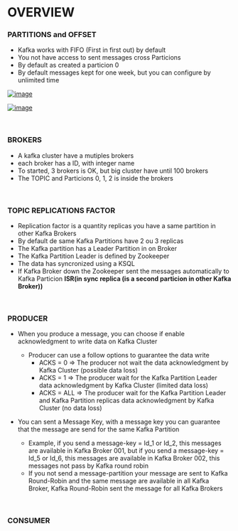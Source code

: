 # OVERVIEW

### PARTITIONS and OFFSET

- Kafka works with FIFO (First in first out) by default
- You not have access to sent messages cross Particions 
- By default as created a particion 0
- By default messages kept for one week, but you can configure by unlimited time

[![image](https://www.linkpicture.com/q/03FEDE34-93EC-46C4-845C-9778989B7AA6.png.jpg)](https://www.linkpicture.com/view.php?img=LPic62121b01e4835639921783)

[![image](https://www.linkpicture.com/q/ADAF5035-808D-499D-99BF-1B05434851BA.png.jpg)](https://www.linkpicture.com/view.php?img=LPic62121b01e4835639921783)

<br>

### BROKERS

- A kafka cluster have a mutiples brokers
- each broker has a ID, with integer name
- To started, 3 brokers is OK, but big cluster have until 100 brokers
- The TOPIC and Particions 0, 1, 2 is inside the brokers

<br>

### TOPIC REPLICATIONS FACTOR

- Replication factor is a quantity replicas you have a same partition in other Kafka Brokers
- By default de same Kafka Partitions have 2 ou 3 replicas
- The Kafka partition has a Leader Partition in on Broker
- The Kafka Partition Leader is defined by Zookeeper
- The data has syncronized using a KSQL
- If Kafka Broker down the Zookeeper sent the messages automatically to Kafka Particion **ISR(in sync replica (is a second particion in other Kafka Broker))**

<br>

### PRODUCER
- When you produce a message, you can choose if enable acknowledgment to write data on Kafka Cluster
  - Producer can use a follow options to guarantee the data write
    - ACKS = 0    => The producer not wait the data acknowledgment by Kafka Cluster (possible data loss)
    - ACKS = 1    => The producer wait for the Kafka Partition Leader data acknowledgment by Kafka Cluster (limited data loss)
    - ACKS = ALL  => The producer wait for the Kafka Partition Leader and Kafka Partition replicas data acknowledgment by Kafka Cluster (no data loss)     

- You can sent a Message Key, with a message key you can guarantee that the message are send for the same Kafka Partition
  - Example, if you send a message-key = Id_1 or Id_2, this messages are available in Kafka Broker 001, but if you send a message-key = Id_5 or Id_6, this messages are available in Kafka Broker 002, this messages not pass by Kafka round robin
  - If you not send a message-partition your message are sent to Kafka Round-Robin and the same message are available in all Kafka Broker, Kafka Round-Robin sent the message for all Kafka Brokers 

<br>

### CONSUMER
